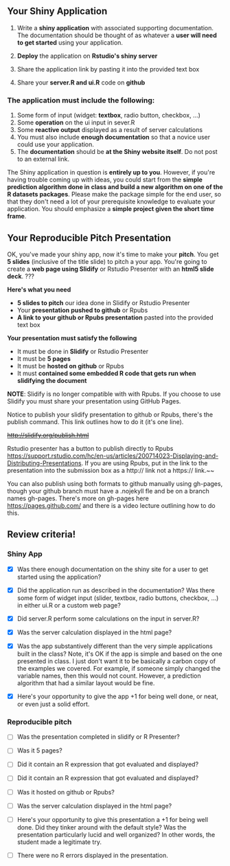

## Your Shiny Application

1. Write a **shiny application** with associated supporting
documentation. The documentation should be thought of as whatever a
**user will need to get started** using your application.

2. **Deploy** the application on **Rstudio's shiny server**

3. Share the application link by pasting it into the provided text box

4. Share your **server.R and ui.R** code on **github**


### The application must include the following:

1. Some form of input (widget: **textbox**, radio button, checkbox, ...)
2. Some **operation** on the ui input in sever.R
3. Some **reactive output** displayed as a result of server calculations
4. You must also include **enough documentation** so that a novice user
   could use your application.
5. The **documentation** should be **at the Shiny website itself**. Do
   not post to an external link.

The Shiny application in question is **entirely up to you**. However,
if you're having trouble coming up with ideas, you could start from
the **simple prediction algorithm done in class and build a new
algorithm on one of the R datasets packages**. Please make the package
simple for the end user, so that they don't need a lot of your
prerequisite knowledge to evaluate your application. You should
emphasize a **simple project given the short time frame**.


## Your Reproducible Pitch Presentation

OK, you've made your shiny app, now it's time to make your **pitch**. You
get **5 slides** (inclusive of the title slide) to pitch a your
app. You're going to create a **web page using Slidify** or Rstudio
Presenter with an **html5 slide deck**. ???

**Here's what you need**

- **5 slides to pitch** our idea done in Slidify or Rstudio Presenter
- Your **presentation pushed to github** or Rpubs
- **A link to your github or Rpubs presentation** pasted into the provided
  text box

**Your presentation must satisfy the following**

- It must be done in **Slidify** or Rstudio Presenter
- It must be **5 pages**
- It must be **hosted on github** or Rpubs
- It must **contained some embedded R code that gets run when slidifying
  the document**

**NOTE**: Slidify is no longer compatible with with Rpubs. If you
choose to use Slidify you must share your presentation using GitHub
Pages.

Notice to publish your slidify presentation to github or Rpubs,
there's the publish command. This link outlines how to do it (it's one
line).

~~http://slidify.org/publish.html~~

Rstudio presenter has a button to publish directly to Rpubs
https://support.rstudio.com/hc/en-us/articles/200714023-Displaying-and-Distributing-Presentations.
If you are using Rpubs, put in the link to the presentation into the
submission box as a http:// link not a https:// link.~~

You can also publish using both formats to github manually using
gh-pages, though your github branch must have a .nojekyll fle and be
on a branch names gh-pages. There's more on gh-pages here
https://pages.github.com/ and there is a video lecture outlining how
to do this.

## Review criteria!

### Shiny App

  * [x] Was there enough documentation on the shiny site for a user to
        get started using the application?

  * [x] Did the application run as described in the documentation?
Was there some form of widget input (slider, textbox, radio buttons,
checkbox, ...) in either ui.R or a custom web page?

  * [x] Did server.R perform some calculations on the input in
        server.R?

  * [x] Was the server calculation displayed in the html page?

  * [x] Was the app substantively different than the very simple
        applications built in the class? Note, it's OK if the app is
        simple and based on the one presented in class. I just don't
        want it to be basically a carbon copy of the examples we
        covered. For example, if someone simply changed the variable
        names, then this would not count. However, a prediction
        algorithm that had a similar layout would be fine.

  * [x] Here's your opportunity to give the app +1 for being well
        done, or neat, or even just a solid effort.

### Reproducible pitch

  * [ ] Was the presentation completed in slidify or R Presenter?

  * [ ] Was it 5 pages?

  * [ ] Did it contain an R expression that got evaluated and
        displayed?

  * [ ] Did it contain an R expression that got evaluated and
        displayed?

  * [ ] Was it hosted on github or Rpubs?

  * [ ] Was the server calculation displayed in the html page?

  * [ ] Here's your opportunity to give this presentation a +1 for
        being well done. Did they tinker around with the default
        style? Was the presentation particularly lucid and well
        organized? In other words, the student made a legitimate try.

  * [ ] There were no R errors displayed in the presentation.
